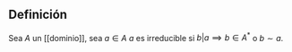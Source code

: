 
## Definición
Sea $A$ un [[dominio]], sea $a\in A$ $a$ es irreducible si $b|a \implies b\in A^{*}$ o $b\sim a$.